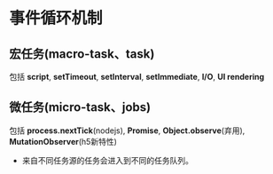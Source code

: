# 事件循环机制

## 宏任务(macro-task、task)

包括 **script**, **setTimeout**, **setInterval**, **setImmediate**, **I/O**, **UI rendering**

## 微任务(micro-task、jobs)

包括 **process.nextTick**(nodejs), **Promise**, **Object.observe**(弃用), **MutationObserver**(h5新特性)



- 来自不同任务源的任务会进入到不同的任务队列。

